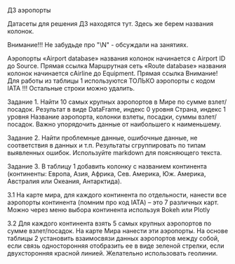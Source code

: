 ДЗ аэропорты

Датасеты для решения ДЗ находятся тут. Здесь же берем названия колонок.

Внимание!!! Не забудьде про "\N" - обсуждали на занятиях.

Аэропорты «Airport database» названия колонок начинается с Airport ID до Source. Прямая ссылка
Маршрутная сеть «Route database» названия колонок начинается сAirline до Equipment. Прямая ссылка
Внимание! Для работы из таблицы 1 используются ТОЛЬКО аэропорты с кодом IATA !!! Остальные строки можно удалить.

Задание 1.
Найти 10 самых крупных аэропортов в Мире по сумме взлет/посадок. Результат в виде DataFrame, индекс 0 уровня Страна, индекс 1 уровня Название аэропорта, колонки взлеты, посадки, суммы взлет/посадок. Важно упорядочить данные от наибольшего к наименьшему.

Задание 2.
Найти проблемные данные, ошибочные данные, не соответствия в данных и т.п. Результаты сгруппировать по типам выявленных ошибок. Используйте markdown для поясняющего текста.

Задание 3.
В таблицу 1 добавить колонку с названием континента (континенты: Европа, Азия, Африка, Сев. Америка, Юж. Америка, Австралия или Океания, Антарктида).

3.1 На карте мира, для каждого континента по отдельности, нанести все аэропорты континента (помним про код IATA) – это 7 различных карт. Можно через меню выбора континента используя Bokeh или Plotly

3.2 Для каждого континента взять 5 самых крупных аэропортов по сумме взлет/посадок. На карте Мира нанести эти аэропорты. На основе таблицы 2 установить взаимосвязи данных аэропортов между собой, если связь односторонняя отобразить ее в виде зеленой стрелки, если двухсторонняя красной линией. Желательно использовать геолинии.
